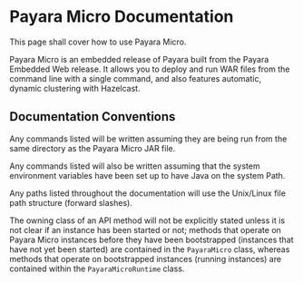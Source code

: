 # Payara Micro Documentation
This page shall cover how to use Payara Micro.  

Payara Micro is an embedded release of Payara built from the Payara Embedded Web release. It allows you to deploy and run WAR files 
from the command line with a single command, and also features automatic, dynamic clustering with Hazelcast.

## Documentation Conventions
Any commands listed will be written assuming they are being run from the same directory as the Payara Micro JAR file.  

Any commands listed will also be written assuming that the system environment variables have been set up to have Java on the system Path.

Any paths listed throughout the documentation will use the Unix/Linux file path structure (forward slashes).

The owning class of an API method will not be explicitly stated unless it is not clear if an instance has been started or not; 
methods that operate on Payara Micro instances before they have been bootstrapped (instances that have not yet been started) 
are contained in the `PayaraMicro` class, whereas methods that operate on bootstrapped instances (running instances) are contained 
within the `PayaraMicroRuntime` class. 
